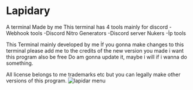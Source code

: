 # Lapidary
A terminal Made by me 
This terminal has 4 tools mainly for discord
-Webhook tools
-Discord Nitro Generators
-Discord server Nukers
-İp tools


This Terminal mainly developed by me
İf you gonna make changes to this terminal please add me to the credits of the new version you made i want this program also be free
Do am gonna update it, maybe i will if i wanna do something.

All license belongs to me trademarks etc but you can legally make other versions of this program.
![lapidar menu](https://github.com/user-attachments/assets/ebed0479-3fa0-41a9-bd71-3536f8c8c576)
